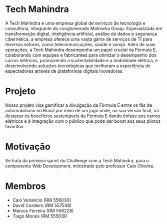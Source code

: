 # Tech Mahindra

A Tech Mahindra é uma empresa global de serviços de tecnologia e consultoria, integrante do conglomerado Mahindra Group. Especializada em transformação digital, inteligência artificial, análise de dados e segurança cibernética, a empresa oferece uma vasta gama de serviços de TI para diversos setores, como telecomunicações, saúde e varejo. Além de suas operações, a Tech Mahindra desempenha um papel crucial na Fórmula E, colaborando com equipes e fabricantes para otimizar o desempenho dos carros elétricos, promovendo a sustentabilidade e a mobilidade elétrica, e desenvolvendo soluções tecnológicas que melhoram a experiência de espectadores através de plataformas digitais inovadoras.

# Projeto

Nosso projeto visa gamificar a divulgação da Fórmula E entre os fãs de automobilismo no Brasil por meio de um jogo onde, na sua versão final, irá destacar os benefícios sustentáveis da Fórmula E dando ênfase aos carros elétricos e à integração com o público que pode dar boost aos seus pilotos favoritos.

# Motivação

Se trata da primeira sprint do Challenge com a Tech Mahindra, para o componente Web Development, ministrado pelo professor Caio Oliveira.

# Membros

- Caio Venancio (RM 556030)
- David Cordeiro (RM 557538)
- Marcos Ferreira (RM 556228)
- Tiago Morais (RM 555619)
